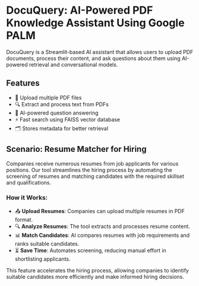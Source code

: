 # DocuQuery: AI-Powered PDF Knowledge Assistant Using Google PALM

DocuQuery is a Streamlit-based AI assistant that allows users to upload PDF documents, process their content, and ask questions about them using AI-powered retrieval and conversational models.  

## Features  
- 📄 Upload multiple PDF files  
- 🔍 Extract and process text from PDFs  
- 🧠 AI-powered question answering  
- ⚡ Fast search using FAISS vector database  
- 🗂️ Stores metadata for better retrieval  

## Scenario: Resume Matcher for Hiring  

Companies receive numerous resumes from job applicants for various positions. Our tool streamlines the hiring process by automating the screening of resumes and matching candidates with the required skillset and qualifications.  

### How it Works:  
- 📤 **Upload Resumes**: Companies can upload multiple resumes in PDF format.  
- 🔍 **Analyze Resumes**: The tool extracts and processes resume content.  
- 📊 **Match Candidates**: AI compares resumes with job requirements and ranks suitable candidates.  
- ⏳ **Save Time**: Automates screening, reducing manual effort in shortlisting applicants.  

This feature accelerates the hiring process, allowing companies to identify suitable candidates more efficiently and make informed hiring decisions.  
